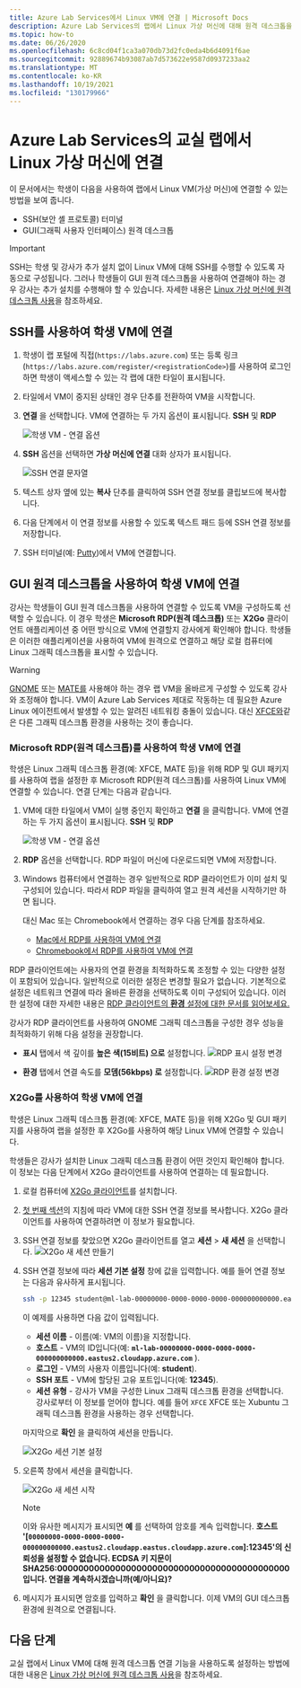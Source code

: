 ```yaml
---
title: Azure Lab Services에서 Linux VM에 연결 | Microsoft Docs
description: Azure Lab Services의 랩에서 Linux 가상 머신에 대해 원격 데스크톱을 사용하는 방법에 대해 알아봅니다.
ms.topic: how-to
ms.date: 06/26/2020
ms.openlocfilehash: 6c8cd04f1ca3a070db73d2fc0eda4b6d4091f6ae
ms.sourcegitcommit: 92889674b93087ab7d573622e9587d0937233aa2
ms.translationtype: MT
ms.contentlocale: ko-KR
ms.lasthandoff: 10/19/2021
ms.locfileid: "130179966"
---
```

# <a name="connect-to-linux-virtual-machines-in-a-classroom-lab-of-azure-lab-services"></a>Azure Lab Services의 교실 랩에서 Linux 가상 머신에 연결
이 문서에서는 학생이 다음을 사용하여 랩에서 Linux VM(가상 머신)에 연결할 수 있는 방법을 보여 줍니다.
- SSH(보안 셸 프로토콜) 터미널
- GUI(그래픽 사용자 인터페이스) 원격 데스크톱

> [!IMPORTANT] 
> SSH는 학생 및 강사가 추가 설치 없이 Linux VM에 대해 SSH를 수행할 수 있도록 자동으로 구성됩니다. 그러나 학생들이 GUI 원격 데스크톱을 사용하여 연결해야 하는 경우 강사는 추가 설치를 수행해야 할 수 있습니다.  자세한 내용은 [Linux 가상 머신에 원격 데스크톱 사용](how-to-enable-remote-desktop-linux.md)을 참조하세요.

## <a name="connect-to-the-student-vm-using-ssh"></a>SSH를 사용하여 학생 VM에 연결

1. 학생이 랩 포털에 직접(`https://labs.azure.com`) 또는 등록 링크(`https://labs.azure.com/register/<registrationCode>`)를 사용하여 로그인하면 학생이 액세스할 수 있는 각 랩에 대한 타일이 표시됩니다. 
   
1. 타일에서 VM이 중지된 상태인 경우 단추를 전환하여 VM을 시작합니다. 

2. **연결** 을 선택합니다. VM에 연결하는 두 가지 옵션이 표시됩니다. **SSH** 및 **RDP**

    ![학생 VM - 연결 옵션](./media/how-to-enable-remote-desktop-linux/student-vm-connect-options.png)

3. **SSH** 옵션을 선택하면 **가상 머신에 연결** 대화 상자가 표시됩니다.  

    ![SSH 연결 문자열](./media/how-to-enable-remote-desktop-linux/ssh-connection-string.png)

4. 텍스트 상자 옆에 있는 **복사** 단추를 클릭하여 SSH 연결 정보를 클립보드에 복사합니다. 

5. 다음 단계에서 이 연결 정보를 사용할 수 있도록 텍스트 패드 등에 SSH 연결 정보를 저장합니다.

6. SSH 터미널(예: [Putty](https://www.putty.org/))에서 VM에 연결합니다.

## <a name="connect-to-the-student-vm-using-gui-remote-desktop"></a>GUI 원격 데스크톱을 사용하여 학생 VM에 연결
강사는 학생들이 GUI 원격 데스크톱을 사용하여 연결할 수 있도록 VM을 구성하도록 선택할 수 있습니다.  이 경우 학생은 **Microsoft RDP(원격 데스크톱)** 또는 **X2Go** 클라이언트 애플리케이션 중 어떤 방식으로 VM에 연결할지 강사에게 확인해야 합니다.  학생들은 이러한 애플리케이션을 사용하여 VM에 원격으로 연결하고 해당 로컬 컴퓨터에 Linux 그래픽 데스크톱을 표시할 수 있습니다.

> [!WARNING]
>  [GNOME](https://www.gnome.org/) 또는 [MATE를](https://mate-desktop.org/) 사용해야 하는 경우 랩 VM을 올바르게 구성할 수 있도록 강사와 조정해야 합니다.  VM이 Azure Lab Services 제대로 작동하는 데 필요한 Azure Linux 에이전트에서 발생할 수 있는 알려진 네트워킹 충돌이 있습니다.  대신 [XFCE와](https://www.xfce.org/)같은 다른 그래픽 데스크톱 환경을 사용하는 것이 좋습니다.

### <a name="connect-to-the-student-vm-using-microsoft-remote-desktop-rdp"></a>Microsoft RDP(원격 데스크톱)를 사용하여 학생 VM에 연결
학생은 Linux 그래픽 데스크톱 환경(예: XFCE, MATE 등)을 위해 RDP 및 GUI 패키지를 사용하여 랩을 설정한 후 Microsoft RDP(원격 데스크톱)를 사용하여 Linux VM에 연결할 수 있습니다. 연결 단계는 다음과 같습니다. 

1. VM에 대한 타일에서 VM이 실행 중인지 확인하고 **연결** 을 클릭합니다. VM에 연결하는 두 가지 옵션이 표시됩니다. **SSH** 및 **RDP**

    ![학생 VM - 연결 옵션](./media/how-to-enable-remote-desktop-linux/student-vm-connect-options.png)
2. **RDP** 옵션을 선택합니다.  RDP 파일이 머신에 다운로드되면 VM에 저장합니다.

3. Windows 컴퓨터에서 연결하는 경우 일반적으로 RDP 클라이언트가 이미 설치 및 구성되어 있습니다.  따라서 RDP 파일을 클릭하여 열고 원격 세션을 시작하기만 하면 됩니다.

    대신 Mac 또는 Chromebook에서 연결하는 경우 다음 단계를 참조하세요.
   - [Mac에서 RDP를 사용하여 VM에 연결](connect-virtual-machine-mac-remote-desktop.md)
   - [Chromebook에서 RDP를 사용하여 VM에 연결](connect-virtual-machine-chromebook-remote-desktop.md)

RDP 클라이언트에는 사용자의 연결 환경을 최적화하도록 조정할 수 있는 다양한 설정이 포함되어 있습니다.  일반적으로 이러한 설정은 변경할 필요가 없습니다.  기본적으로 설정은 네트워크 연결에 따라 올바른 환경을 선택하도록 이미 구성되어 있습니다.  이러한 설정에 대한 자세한 내용은 [RDP 클라이언트의 **환경** 설정에 대한 문서를 읽어보세요.](/windows-server/administration/performance-tuning/role/remote-desktop/session-hosts#client-experience-settings)

강사가 RDP 클라이언트를 사용하여 GNOME 그래픽 데스크톱을 구성한 경우 성능을 최적화하기 위해 다음 설정을 권장합니다.
- **표시** 탭에서 색 깊이를 **높은 색(15비트) 으로** 설정합니다.
    ![RDP 표시 설정 변경](./media/how-to-enable-remote-desktop-linux/rdp-display-settings.png)

- **환경** 탭에서 연결 속도를 **모뎀(56kbps) 로** 설정합니다.
    ![RDP 환경 설정 변경](./media/how-to-enable-remote-desktop-linux/rdp-experience-settings.png)

### <a name="connect-to-the-student-vm-using-x2go"></a>X2Go를 사용하여 학생 VM에 연결
학생은 Linux 그래픽 데스크톱 환경(예: XFCE, MATE 등)을 위해 X2Go 및 GUI 패키지를 사용하여 랩을 설정한 후 X2Go를 사용하여 해당 Linux VM에 연결할 수 있습니다.

학생들은 강사가 설치한 Linux 그래픽 데스크톱 환경이 어떤 것인지 확인해야 합니다.  이 정보는 다음 단계에서 X2Go 클라이언트를 사용하여 연결하는 데 필요합니다.

1. 로컬 컴퓨터에 [X2Go 클라이언트](https://wiki.x2go.org/doku.php/doc:installation:x2goclient)를 설치합니다.

1. [첫 번째 섹션](how-to-use-remote-desktop-linux-student.md#connect-to-the-student-vm-using-ssh)의 지침에 따라 VM에 대한 SSH 연결 정보를 복사합니다.  X2Go 클라이언트를 사용하여 연결하려면 이 정보가 필요합니다.

1. SSH 연결 정보를 찾았으면 X2Go 클라이언트를 열고 **세션** > **새 세션** 을 선택합니다.
   ![X2Go 새 세션 만들기](./media/how-to-use-classroom-lab/x2go-new-session.png)

1. SSH 연결 정보에 따라 **세션 기본 설정** 창에 값을 입력합니다.  예를 들어 연결 정보는 다음과 유사하게 표시됩니다.

    ```bash
    ssh -p 12345 student@ml-lab-00000000-0000-0000-0000-000000000000.eastus2.cloudapp.azure.com
    ```

    이 예제를 사용하면 다음 값이 입력됩니다.

   - **세션 이름** - 이름(예: VM의 이름)을 지정합니다.
   - **호스트** - VM의 ID입니다(예: **`ml-lab-00000000-0000-0000-0000-000000000000.eastus2.cloudapp.azure.com`** ).
   - **로그인** - VM의 사용자 이름입니다(예: **student**).
   - **SSH 포트** - VM에 할당된 고유 포트입니다(예: **12345**).
   - **세션 유형** - 강사가 VM을 구성한 Linux 그래픽 데스크톱 환경을 선택합니다.  강사로부터 이 정보를 얻어야 합니다.  예를 들어 `XFCE` XFCE 또는 Xubuntu 그래픽 데스크톱 환경을 사용하는 경우 선택합니다.
        

    마지막으로 **확인** 을 클릭하여 세션을 만듭니다.

    ![X2Go 세션 기본 설정](./media/how-to-use-classroom-lab/x2go-session-preferences.png)

1.  오른쪽 창에서 세션을 클릭합니다.

    ![X2Go 새 세션 시작](./media/how-to-use-classroom-lab/x2go-start-session.png)

    > [!NOTE] 
    > 이와 유사한 메시지가 표시되면 **예** 를 선택하여 암호를 계속 입력합니다. **호스트 '[`00000000-0000-0000-0000-000000000000.eastus2.cloudapp.eastus.cloudapp.azure.com`]:12345'의 신뢰성을 설정할 수 없습니다.  ECDSA 키 지문이 SHA256:00000000000000000000000000000000000000000000입니다. 연결을 계속하시겠습니까(예/아니요)?**

2. 메시지가 표시되면 암호를 입력하고 **확인** 을 클릭합니다.  이제 VM의 GUI 데스크톱 환경에 원격으로 연결됩니다.

## <a name="next-steps"></a>다음 단계
교실 랩에서 Linux VM에 대해 원격 데스크톱 연결 기능을 사용하도록 설정하는 방법에 대한 내용은 [Linux 가상 머신에 원격 데스크톱 사용](how-to-enable-remote-desktop-linux.md)을 참조하세요. 

